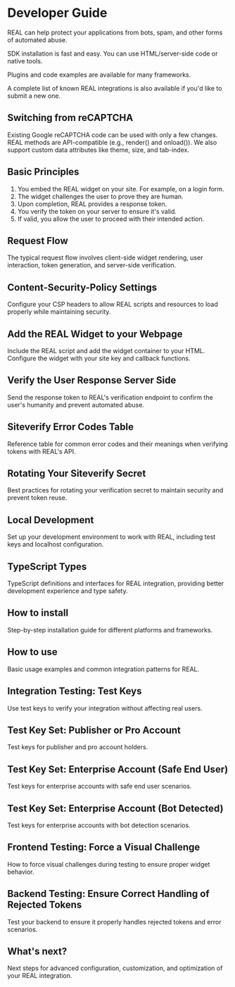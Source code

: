# Developer Guide

REAL can help protect your applications from bots, spam, and other forms of automated abuse.

SDK installation is fast and easy. You can use HTML/server-side code or native tools.

Plugins and code examples are available for many frameworks.

A complete list of known REAL integrations is also available if you'd like to submit a new one.

## Switching from reCAPTCHA

Existing Google reCAPTCHA code can be used with only a few changes. REAL methods are API-compatible (e.g., render() and onload()). We also support custom data attributes like theme, size, and tab-index.

## Basic Principles

1. You embed the REAL widget on your site. For example, on a login form.
2. The widget challenges the user to prove they are human.
3. Upon completion, REAL provides a response token.
4. You verify the token on your server to ensure it's valid.
5. If valid, you allow the user to proceed with their intended action.

## Request Flow

The typical request flow involves client-side widget rendering, user interaction, token generation, and server-side verification.

## Content-Security-Policy Settings

Configure your CSP headers to allow REAL scripts and resources to load properly while maintaining security.

## Add the REAL Widget to your Webpage

Include the REAL script and add the widget container to your HTML. Configure the widget with your site key and callback functions.

## Verify the User Response Server Side

Send the response token to REAL's verification endpoint to confirm the user's humanity and prevent automated abuse.

## Siteverify Error Codes Table

Reference table for common error codes and their meanings when verifying tokens with REAL's API.

## Rotating Your Siteverify Secret

Best practices for rotating your verification secret to maintain security and prevent token reuse.

## Local Development

Set up your development environment to work with REAL, including test keys and localhost configuration.

## TypeScript Types

TypeScript definitions and interfaces for REAL integration, providing better development experience and type safety.

## How to install

Step-by-step installation guide for different platforms and frameworks.

## How to use

Basic usage examples and common integration patterns for REAL.

## Integration Testing: Test Keys

Use test keys to verify your integration without affecting real users.

## Test Key Set: Publisher or Pro Account

Test keys for publisher and pro account holders.

## Test Key Set: Enterprise Account (Safe End User)

Test keys for enterprise accounts with safe end user scenarios.

## Test Key Set: Enterprise Account (Bot Detected)

Test keys for enterprise accounts with bot detection scenarios.

## Frontend Testing: Force a Visual Challenge

How to force visual challenges during testing to ensure proper widget behavior.

## Backend Testing: Ensure Correct Handling of Rejected Tokens

Test your backend to ensure it properly handles rejected tokens and error scenarios.

## What's next?

Next steps for advanced configuration, customization, and optimization of your REAL integration. 